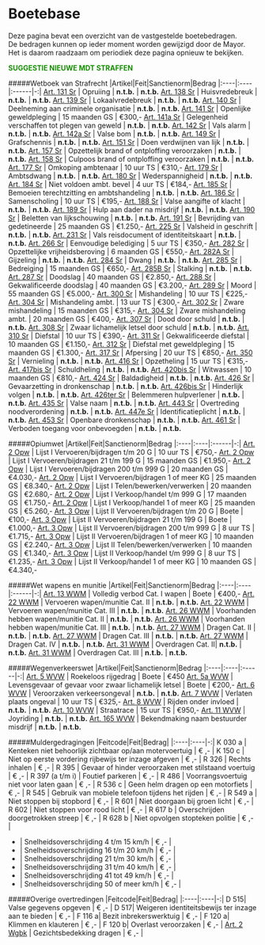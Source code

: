 # Boetebase

Deze pagina bevat een overzicht van de vastgestelde boetebedragen.   
De bedragen kunnen op ieder moment worden gewijzigd door de Mayor.   
Het is daarom raadzaam om periodiek deze pagina opnieuw te bekijken.  

<span style="color: #168E02;">__SUGGESTIE NIEUWE MDT STRAFFEN__</span>

#####Wetboek van Strafrecht
|Artikel|Feit|Sanctienorm|Bedrag
|:----|:----|:------|-:|
[Art. 131 Sr](/wetboek/sr/#artikel-131-opruiing) | Opruiing | __n.t.b.__ | __n.t.b.__ 
[Art. 138 Sr](/wetboek/sr/#artikel-138-huisvredebreuk) | Huisvredebreuk | __n.t.b.__ | __n.t.b.__ 
[Art. 139 Sr](/wetboek/sr/#artikel-139-lokaalvredebreuk) | Lokaalvredebreuk | __n.t.b.__ | __n.t.b.__ 
[Art. 140 Sr](/wetboek/sr/#artikel-140-deelneming-aan-criminele-organisatie) | Deelneming aan criminele organisatie | __n.t.b.__ | __n.t.b.__ 
[Art. 141 Sr](/wetboek/sr/#artikel-141-openlijke-geweldpleging) | Openlijke geweldpleging | 15 maanden GS | €300,-
[Art. 141a Sr](/wetboek/sr/#artikel-141a-gelegenheid-verschaffen-tot-plegen-van-geweld) | Gelegenheid verschaffen tot plegen van geweld | __n.t.b.__ | __n.t.b.__ 
[Art. 142 Sr](/wetboek/sr/#artikel-142-vals-alarm) | Vals alarm | __n.t.b.__ | __n.t.b.__ 
[Art. 142a Sr](/wetboek/sr/#artikel-142a-valse-bom) | Valse bom | __n.t.b.__ | __n.t.b.__ 
[Art. 149 Sr](/wetboek/sr/#artikel-149-grafschennis) | Grafschennis | __n.t.b.__ | __n.t.b.__ 
[Art. 151 Sr](/wetboek/sr/#artikel-151-doen-verdwijnen-van-lijk) | Doen verdwijnen van lijk | __n.t.b.__ | __n.t.b.__ 
[Art. 157 Sr](/wetboek/sr/#artikel-157-opzettelijk-brank-of-ontploffing-veroorzaken) | Opzettelijk brand of ontploffing veroorzaken | __n.t.b.__ | __n.t.b.__ 
[Art. 158 Sr](/wetboek/sr/#artikel-158-culpoos-brand-of-ontploffing-veroorzaken) | Culpoos brand of ontploffing veroorzaken | __n.t.b.__ | __n.t.b.__ 
[Art. 177 Sr](/wetboek/sr/#artikel-177-omkoping-ambtenaar) | Omkoping ambtenaar | 10 uur TS | €310,-
[Art. 179 Sr](/wetboek/sr/#artikel-179-ambtsdwang) | Ambtsdwang | __n.t.b.__ | __n.t.b.__ 
[Art. 180 Sr](/wetboek/sr/#artikel-180-wederspannigheid) | Wederspannigheid | __n.t.b.__ | __n.t.b.__ 
[Art. 184 Sr](/wetboek/sr/#artikel-184-niet-voldoen-aan-ambtelijk-bevel) | Niet voldoen ambt. bevel | 4 uur TS | €184,-
[Art. 185 Sr](/wetboek/sr/#artikel-185-bemoeien-terechtzitting-en-ambtshandeling) | Bemoeien terechtzitting en ambtshandeling | __n.t.b.__ | __n.t.b.__ 
[Art. 186 Sr](/wetboek/sr/#artikel-186-samenscholing) | Samenscholing | 10 uur TS | €195,-
[Art. 188 Sr](/wetboek/sr/#artikel-188-valse-aangifte-of-klacht) | Valse aangifte of klacht | __n.t.b.__ | __n.t.b.__ 
[Art. 189 Sr](/wetboek/sr/#artikel-189-hulp-aan-dader-na-misdrijf) | Hulp aan dader na misdrijf | __n.t.b.__ | __n.t.b.__ 
[Art. 190 Sr](/wetboek/sr/#artikel-190-beletten-van-lijkschouwing) | Beletten van lijkschouwing | __n.t.b.__ | __n.t.b.__ 
[Art. 191 Sr](/wetboek/sr/#artikel-191-bevrijding-van-gedetineerde) | Bevrijding van gedetineerde | 25 maanden GS | €1.250,-
[Art. 225 Sr](/wetboek/sr/#artikel-225-valsheid-in-geschrift) | Valsheid in geschrift | __n.t.b.__ | __n.t.b.__ 
[Art. 231 Sr](/wetboek/sr/#artikel-231-vals-reisdocument-of-identiteitskaart) | Vals reisdocument of identiteitskaart | __n.t.b.__ | __n.t.b.__ 
[Art. 266 Sr](/wetboek/sr/#artikel-266-eenvoudige-belediging) | Eenvoudige belediging | 5 uur TS | €350,-
[Art. 282 Sr](/wetboek/sr/#artikel-282-opzettelijke-vrijheidsberoving) | Opzettelijke vrijheidsberoving | 6 maanden GS | €550,-
[Art. 282A Sr](/wetboek/sr/#artikel-282A-gijzeling) | Gijzeling | __n.t.b.__ | __n.t.b.__ 
[Art. 284 Sr](/wetboek/sr/#artikel-284-dwang) | Dwang | __n.t.b.__ | __n.t.b.__ 
[Art. 285 Sr](/wetboek/sr/#artikel-285-bedreiging-met-ernstig-misdrijf) | Bedreiging | 15 maanden GS | €650,-
[Art. 285B Sr](/wetboek/sr/#artikel-285B-staling) | Stalking | __n.t.b.__ | __n.t.b.__ 
[Art. 287 Sr](/wetboek/sr/#artikel-287-doodslag) | Doodslag | 40 maanden GS | €2.850,-
[Art. 288 Sr](/wetboek/sr/#artikel-288-gekwalificeerde-doodslag) | Gekwalificeerde doodslag | 40 maanden GS | €3.200,-
[Art. 289 Sr](/wetboek/sr/#artikel-289-moord) | Moord | 55 maanden GS | €5.000,-
[Art. 300 Sr](/wetboek/sr/#artikel-300-mishandeling) | Mishandeling | 10 uur TS | €225,-
[Art. 304 Sr](/wetboek/sr/#artikel-304-strafverzwarende-omstandigheden) | Mishandeling ambt. | 13 uur TS | €300,-
[Art. 302 Sr](/wetboek/sr/#artikel-302-zware-mishandeling) | Zware mishandeling | 15 maanden GS | €315,-
[Art. 304 Sr](/wetboek/sr/#artikel-304-strafverzwarende-omstandigheden) | Zware mishandeling ambt. | 20 maanden GS | €400,-
[Art. 307 Sr](/wetboek/sr/#artikel-307-dood-door-schuld) | Dood door schuld | __n.t.b.__ | __n.t.b.__ 
[Art. 308 Sr](/wetboek/sr/#artikel-308-zwaar-lichamelijk-letsel-door-schuld) | Zwaar lichamelijk letsel door schuld | __n.t.b.__ | __n.t.b.__ 
[Art. 310 Sr](/wetboek/sr/#artikel-310-diefstal) | Diefstal | 10 uur TS | €390,-
[Art. 311 Sr](/wetboek/sr/#artikel-311-gekwalificeerde-diefstal) | Gekwalificeerde diefstal | 10 maanden GS | €1.150,-
[Art. 312 Sr](/wetboek/sr/#artikel-312-diefstal-met-geweldpleging) | Diefstal met geweldpleging | 15 maanden GS | €1.300,-
[Art. 317 Sr](/wetboek/sr/#artikel-317-afpersing) | Afpersing | 20 uur TS | €850,-
[Art. 350 Sr](/wetboek/sr/#artikel-350-beschadiging-goederendieren) | Vernieling | __n.t.b.__ | __n.t.b.__ 
[Art. 416 Sr](/wetboek/sr/#artikel-416-opzetheling) | Opzetheling | 15 uur TS | €315,-
[Art. 417bis Sr](/wetboek/sr/#artikel-417bis-schuldheling) | Schuldheling | __n.t.b.__ | __n.t.b.__ 
[Art. 420bis Sr](/wetboek/sr/#artikel-420bis-witwassen) | Witwassen | 10 maanden GS | €810,-
[Art. 424 Sr](/wetboek/sr/#artikel-424-straatschenderij) | Baldadigheid | __n.t.b.__ | __n.t.b.__ 
[Art. 426 Sr](/wetboek/sr/#artikel-426-gevaarzetting-in-dronkenschap) | Gevaarzetting in dronkenschap | __n.t.b.__ | __n.t.b.__ 
[Art. 426bis Sr](/wetboek/sr/#artikel-426bis-hinderlijk-volgen) | Hinderlijk volgen | __n.t.b.__ | __n.t.b.__ 
[Art. 426ter Sr](/wetboek/sr/#artikel-426ter-belemmeren-hulpverlener) | Belemmeren hulpverlener | __n.t.b.__ | __n.t.b.__ 
[Art. 435 Sr](/wetboek/sr/#artikel-435-valse-naam) | Valse naam | __n.t.b.__ | __n.t.b.__ 
[Art. 443 Sr](/wetboek/sr/#artikel-443-overtreding-noodverordening) | Overtreding noodverordening | __n.t.b.__ | __n.t.b.__ 
[Art. 447e Sr](/wetboek/sr/#artikel-447e-identificatieplicht) | Identificatieplicht | __n.t.b.__ | __n.t.b.__ 
[Art. 453 Sr](/wetboek/sr/#artikel-453-openbare-dronkenschap) | Openbare dronkenschap | __n.t.b.__ | __n.t.b.__ 
[Art. 461 Sr](/wetboek/sr/#artikel-461-verboden-toegang-voor-onbevoegden) | Verboden toegang voor onbevoegden | __n.t.b.__ | __n.t.b.__ 

#####Opiumwet
|Artikel|Feit|Sanctienorm|Bedrag
|:----|:----|:------|-:|
[Art. 2 Opw](/wetboek/opw/#artikel-2-verbodsbepaling-lijst-i) | Lijst I Vervoeren/bijdragen t/m 20 G | 10 uur TS | €750,-
[Art. 2 Opw](/wetboek/opw/#artikel-2-verbodsbepaling-lijst-i) | Lijst I Vervoeren/bijdragen 21 t/m 199 G | 15 maanden GS | €1.950,-
[Art. 2 Opw](/wetboek/opw/#artikel-2-verbodsbepaling-lijst-i) | Lijst I Vervoeren/bijdragen 200 t/m 999 G | 20 maanden GS | €4.030,-
[Art. 2 Opw](/wetboek/opw/#artikel-2-verbodsbepaling-lijst-i) | Lijst I Vervoeren/bijdragen 1 of meer KG | 25 maanden GS | €8.340,-
[Art. 2 Opw](/wetboek/opw/#artikel-2-verbodsbepaling-lijst-i) | Lijst I Telen/bewerken/verwerken | 20 maanden GS | €2.680,-
[Art. 2 Opw](/wetboek/opw/#artikel-2-verbodsbepaling-lijst-i) | Lijst I Verkoop/handel t/m 999 G | 17 maanden GS | €1.750,-
[Art. 2 Opw](/wetboek/opw/#artikel-2-verbodsbepaling-lijst-i) | Lijst I Verkoop/handel 1 of meer KG | 25 maanden GS | €5.260,-
[Art. 3 Opw](/wetboek/opw/#artikel-3-verbodsbepaling-lijst-ii) | Lijst II Vervoeren/bijdragen t/m 20 G | Boete | €100,-
[Art. 3 Opw](/wetboek/opw/#artikel-3-verbodsbepaling-lijst-ii) | Lijst II Vervoeren/bijdragen 21 t/m 199 G | Boete | €1.000,-
[Art. 3 Opw](/wetboek/opw/#artikel-3-verbodsbepaling-lijst-ii) | Lijst II Vervoeren/bijdragen 200 t/m 999 G | 8 uur TS | €1.715,-
[Art. 3 Opw](/wetboek/opw/#artikel-3-verbodsbepaling-lijst-ii) | Lijst II Vervoeren/bijdragen 1 of meer KG | 10 maanden GS | €2.240,-
[Art. 3 Opw](/wetboek/opw/#artikel-3-verbodsbepaling-lijst-ii) | Lijst II Telen/bewerken/verwerken | 10 maanden GS | €1.340,-
[Art. 3 Opw](/wetboek/opw/#artikel-3-verbodsbepaling-lijst-ii) | Lijst II Verkoop/handel t/m 999 G | 8 uur TS | €1.235,-
[Art. 3 Opw](/wetboek/opw/#artikel-3-verbodsbepaling-lijst-ii) | Lijst II Verkoop/handel 1 of meer KG | 10 maanden GS | €4.340,-

#####Wet wapens en munitie
|Artikel|Feit|Sanctienorm|Bedrag
|:----|:----|:------|-:|
[Art. 13 WWM](/wetboek/wwm/#artikel-13-categorie-i) | Volledig verbod Cat. I wapen  | Boete | €400,-
[Art. 22 WWM](/wetboek/wwm/#artikel-22-vervoer-categorie-ii-en-iii) | Vervoeren wapen/munitie Cat. II | __n.t.b.__ | __n.t.b.__
[Art. 22 WWM](/wetboek/wwm/#artikel-22-vervoer-categorie-ii-en-iii) | Vervoeren wapen/munitie Cat. III | __n.t.b.__ | __n.t.b.__
[Art. 26 WWM](/wetboek/wwm/#artikel-26-voorhanden-hebben-categorie-ii-en-iii) | Voorhanden hebben wapen/munitie Cat. II | __n.t.b.__ | __n.t.b.__
[Art. 26 WWM](/wetboek/wwm/#artikel-26-voorhanden-hebben-categorie-ii-en-iii) | Voorhanden hebben wapen/munitie Cat. III | __n.t.b.__ | __n.t.b.__
[Art. 27 WWM](/wetboek/wwm/#artikel-27-dragen-categorie-ii-iii-en-iv) | Dragen Cat. II | __n.t.b.__ | __n.t.b.__
[Art. 27 WWM](/wetboek/wwm/#artikel-27-dragen-categorie-ii-iii-en-iv) | Dragen Cat. III | __n.t.b.__ | __n.t.b.__
[Art. 27 WWM](/wetboek/wwm/#artikel-27-dragen-categorie-ii-iii-en-iv) | Dragen Cat. IV | __n.t.b.__ | __n.t.b.__
[Art. 31 WWM](/wetboek/wwm/#artikel-31-overdragen-categorie-ii-en-iii) | Overdragen Cat. II| __n.t.b.__ | __n.t.b.__
[Art. 31 WWM](/wetboek/wwm/#artikel-31-overdragen-categorie-ii-en-iii) | Overdragen Cat. III | __n.t.b.__ | __n.t.b.__

#####Wegenverkeerswet
|Artikel|Feit|Sanctienorm|Bedrag
|:----|:----|:------|-:|
[Art. 5 WVW](/wetboek/wvw/#artikel-5-gevaarhinder) | Roekeloos rijgedrag | Boete | €450
[Art. 5a WVW](/wetboek/wvw/#artikel-5a-levensgevaar-of-gevaar-voor-zwaar-lichamelijk-letsel) | Levensgevaar of gevaar voor zwaar lichamelijk letsel | Boete | €200,-
[Art. 6 WVW](/wetboek/wvw/#artikel-6-veroorzaken-verkeersongeval) | Veroorzaken verkeersongeval | __n.t.b.__ | __n.t.b.__
[Art. 7 WVW](/wetboek/wvw/#artikel-7-verlaten-plaats-ongeval) | Verlaten plaats ongeval | 10 uur TS | €325,-
[Art. 8 WVW](/wetboek/wvw/#artikel-8-besturen-onder-invloed) | Rijden onder invloed | __n.t.b.__ | __n.t.b.__
[Art. 10 WVW](/wetboek/wvw/#artikel-10-wedstrijdverbod) | Straatrace | 15 uur TS | €950,-
[Art. 11 WVW](/wetboek/wvw/#artikel-11-joyriding) | Joyriding | __n.t.b.__ | __n.t.b.__
[Art. 165 WVW](/wetboek/wvw/#artikel-165-bekendmaking-naam-bestuurder) | Bekendmaking naam bestuurder misdrijf | __n.t.b.__ | __n.t.b.__

#####Muldergedragingen
|Feitcode|Feit|Bedrag|
|:----|:----|-:|
K 030 a | Kenteken niet behoorlijk zichtbaar op/aan motervoertuig | € ,- |
K 150 c | Niet op eerste vordering rijbewijs ter inzage afgeven | € ,- |
R 326 | Rechts inhalen | € ,- |
R 395 | Gevaar of hinder veroorzaken met stilstaand voertuig | € ,- |
R 397 (a t/m i) | Foutief parkeren | € ,- |
R 486 | Voorrangsvoertuig niet voor laten gaan | € ,- |
R 536 c | Geen helm dragen op een motorfiets | € ,- |
R 545 | Gebruik van mobiele telefoon tijdens het rijden | € ,- |
R 549 a | Niet stoppen bij stopbord | € ,- |
R 601 | Niet doorgaan bij groen licht | € ,- |
R 602 | Niet stoppen voor rood licht | € ,- |
R 617 b | Overschrijden doorgetrokken streep | € ,- |
R 628 b | Niet opvolgen stopteken politie | € ,- |
- | Snelheidsoverschrijding 4 t/m 15 km/h | € ,- |
- | Snelheidsoverschrijding 16 t/m 20 km/h | € ,- |
- | Snelheidsoverschrijding 21 t/m 30 km/h | € ,- |
- | Snelheidsoverschrijding 31 t/m 40 km/h | € ,- |
- | Snelheidsoverschrijding 41 tot 49 km/h | € ,- |
- | Snelheidsoverschrijding 50 of meer km/h | € ,- |

#####Overige overtredingen
|Feitcode|Feit|Bedrag|
|:----|:----|-:|
D 515| Valse gegevens opgeven | € ,- |
D 517| Weigeren identiteitsbewijs ter inzage aan te bieden | € ,- |
F 116 a| Bezit inbrekerswerktuig | € ,- |
F 120 a| Klimmen en klauteren | € ,- |
F 120 b| Overlast veroorzaken | € ,- |
[Art. 2 Wgbk](/wetboek/overig/wgvgk/#artikel-1) | Gezichtsbedekking dragen | € ,- |
